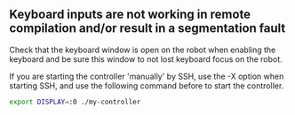 ## Keyboard inputs are not working in remote compilation and/or result in a segmentation fault

Check that the keyboard window is open on the robot when enabling the
keyboard and be sure this window to not lost keyboard focus on the robot.

If you are starting the controller 'manually' by SSH, use the -X option when
starting SSH, and use the following command before to start the controller.

```sh
export DISPLAY=:0 ./my-controller
```
